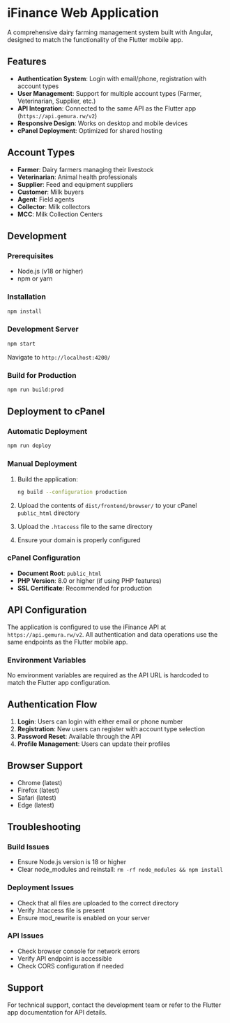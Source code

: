 # iFinance Web Application

A comprehensive dairy farming management system built with Angular, designed to match the functionality of the Flutter mobile app.

## Features

- **Authentication System**: Login with email/phone, registration with account types
- **User Management**: Support for multiple account types (Farmer, Veterinarian, Supplier, etc.)
- **API Integration**: Connected to the same API as the Flutter app (`https://api.gemura.rw/v2`)
- **Responsive Design**: Works on desktop and mobile devices
- **cPanel Deployment**: Optimized for shared hosting

## Account Types

- **Farmer**: Dairy farmers managing their livestock
- **Veterinarian**: Animal health professionals
- **Supplier**: Feed and equipment suppliers
- **Customer**: Milk buyers
- **Agent**: Field agents
- **Collector**: Milk collectors
- **MCC**: Milk Collection Centers

## Development

### Prerequisites
- Node.js (v18 or higher)
- npm or yarn

### Installation
```bash
npm install
```

### Development Server
```bash
npm start
```
Navigate to `http://localhost:4200/`

### Build for Production
```bash
npm run build:prod
```

## Deployment to cPanel

### Automatic Deployment
```bash
npm run deploy
```

### Manual Deployment
1. Build the application:
   ```bash
   ng build --configuration production
   ```

2. Upload the contents of `dist/frontend/browser/` to your cPanel `public_html` directory

3. Upload the `.htaccess` file to the same directory

4. Ensure your domain is properly configured

### cPanel Configuration
- **Document Root**: `public_html`
- **PHP Version**: 8.0 or higher (if using PHP features)
- **SSL Certificate**: Recommended for production

## API Configuration

The application is configured to use the iFinance API at `https://api.gemura.rw/v2`. All authentication and data operations use the same endpoints as the Flutter mobile app.

### Environment Variables
No environment variables are required as the API URL is hardcoded to match the Flutter app configuration.

## Authentication Flow

1. **Login**: Users can login with either email or phone number
2. **Registration**: New users can register with account type selection
3. **Password Reset**: Available through the API
4. **Profile Management**: Users can update their profiles

## Browser Support

- Chrome (latest)
- Firefox (latest)
- Safari (latest)
- Edge (latest)

## Troubleshooting

### Build Issues
- Ensure Node.js version is 18 or higher
- Clear node_modules and reinstall: `rm -rf node_modules && npm install`

### Deployment Issues
- Check that all files are uploaded to the correct directory
- Verify .htaccess file is present
- Ensure mod_rewrite is enabled on your server

### API Issues
- Check browser console for network errors
- Verify API endpoint is accessible
- Check CORS configuration if needed

## Support

For technical support, contact the development team or refer to the Flutter app documentation for API details.